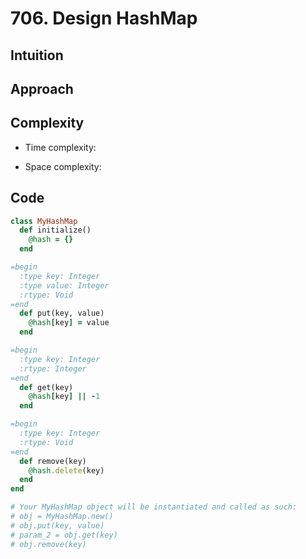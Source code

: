 # 706. Design HashMap

## Intuition

## Approach
<!-- Describe your approach to solving the problem. -->

## Complexity

- Time complexity:
<!-- Add your time complexity here, e.g. $$O(n)$$ -->

- Space complexity:
<!-- Add your space complexity here, e.g. $$O(n)$$ -->

## Code

```ruby
class MyHashMap
  def initialize()
    @hash = {}
  end

=begin
  :type key: Integer
  :type value: Integer
  :rtype: Void
=end
  def put(key, value)
    @hash[key] = value
  end

=begin
  :type key: Integer
  :rtype: Integer
=end
  def get(key)
    @hash[key] || -1
  end

=begin
  :type key: Integer
  :rtype: Void
=end
  def remove(key)
    @hash.delete(key)
  end
end

# Your MyHashMap object will be instantiated and called as such:
# obj = MyHashMap.new()
# obj.put(key, value)
# param_2 = obj.get(key)
# obj.remove(key)
```
